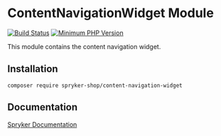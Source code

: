 # ContentNavigationWidget Module
[![Build Status](https://travis-ci.org/spryker-shop/content-navigation-widget.svg)](https://travis-ci.org/spryker-shop/content-navigation-widget)
[![Minimum PHP Version](https://img.shields.io/badge/php-%3E%3D%207.3-8892BF.svg)](https://php.net/)

This module contains the content navigation widget.

## Installation

```
composer require spryker-shop/content-navigation-widget
```

## Documentation

[Spryker Documentation](https://academy.spryker.com/developing_with_spryker/module_guide/modules.html)
